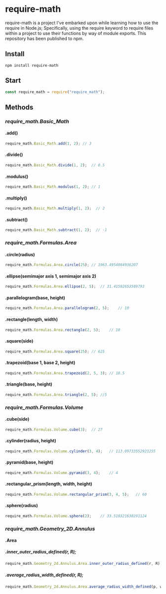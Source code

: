 # require-math
require-math is a project I've embarked upon while learning how to use the require in Node.js; Specifically, using the require keyword to require files within a project to use their functions by way of module exports. This repository has been published to npm.
## Install
```
npm install require-math
```
## Start
```javascript
const require_math = require("require_math");
```
## Methods
### *require_math.Basic_Math*
#### .add()
```javascript
require_math.Basic_Math.add(1, 2); // 3
```
#### .divide()
```javascript
require_math.Basic_Math.divide(1, 2);  // 0.5
```
#### .modulus()
```javascript
require_math.Basic_Math.modulus(1, 2); // 1
```
#### .multiply()
```javascript
require_math.Basic_Math.multiply(1, 2);  // 2
```
#### .subtract()
```javascript
require_math.Basic_Math.subtract(1, 2);  // -1
```
### *require_math.Formulas.Area* 
#### .circle(radius)
```javascript
require_math.Formulas.Area.circle(25); // 1963.4954084936207
```
#### .ellipse(semimajor axis 1, semimajor axis 2)
```javascript
require_math.Formulas.Area.ellipse(2, 5);  // 31.41592653589793
```
#### .parallelogram(base, height)
```javascript
require_math.Formulas.Area.parallelogram(2, 5);    // 10
```
#### .rectangle(length, width)
```javascript
require_math.Formulas.Area.rectangle(2, 5);    // 10
```
#### .square(side)
```javascript
require_math.Formulas.Area.square(25); // 625
```
#### .trapezoid(base 1, base 2, height)
```javascript
require_math.Formulas.Area.trapezoid(2, 5, 3); // 10.5
```
#### .triangle(base, height)
```javascript
require_math.Formulas.Area.triangle(2, 5); //5
```
### *require_math.Formulas.Volume* 
#### .cube(side)
```javascript
require_math.Formulas.Volume.cube(3);  // 27
```
#### .cylinder(radius, height)
```javascript
require_math.Formulas.Volume.cylinder(3, 4);   // 113.09733552923255
```
#### .pyramid(base, height)
```javascript
require_math.Formulas.Volume.pyramid(3, 4);    // 4
```
#### .rectangular_prism(length, width, height)
```javascript
require_math.Formulas.Volume.rectangular_prism(3, 4, 5);   // 60
```
#### .sphere(radius)
```javascript
require_math.Formulas.Volume.sphere(2);    // 33.510321638291124
```
### *require_math.Geometry_2D.Annulus*
#### .Area
##### .inner_outer_radius_defined(r, R);
```javascript
require_math.Geometry_2d.Annulus.Area.inner_outer_radius_defined(r, R);
```
##### .average_radius_width_defined(r, R);
```javascript
require_math.Geometry_2d.Annulus.Area.average_radius_width_defined(p, w)
